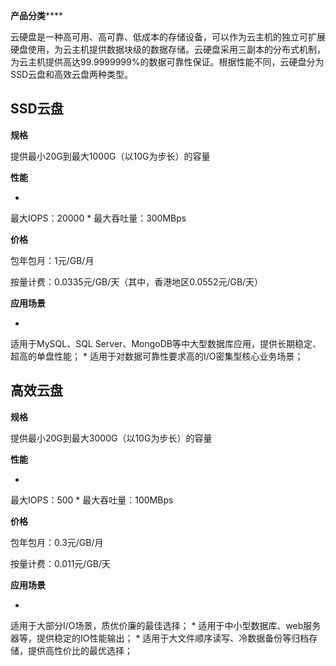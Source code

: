 **产品分类******

云硬盘是一种高可用、高可靠、低成本的存储设备，可以作为云主机的独立可扩展硬盘使用，为云主机提供数据块级的数据存储。云硬盘采用三副本的分布式机制，为云主机提供高达99.9999999%的数据可靠性保证。根据性能不同，云硬盘分为SSD云盘和高效云盘两种类型。

## **SSD云盘**

**规格**

提供最小20G到最大1000G（以10G为步长）的容量

**性能**

* 
最大IOPS：20000
* 
最大吞吐量：300MBps

**价格**

包年包月：1元/GB/月

按量计费：0.0335元/GB/天（其中，香港地区0.0552元/GB/天）

**应用场景**

* 
适用于MySQL、SQL Server、MongoDB等中大型数据库应用，提供长期稳定、超高的单盘性能；
* 
适用于对数据可靠性要求高的I/O密集型核心业务场景；

## **高效云盘**

**规格**

提供最小20G到最大3000G（以10G为步长）的容量

**性能**

* 
最大IOPS：500
* 
最大吞吐量：100MBps

**价格**

包年包月：0.3元/GB/月

按量计费：0.011元/GB/天

**应用场景**

* 
适用于大部分I/O场景，质优价廉的最佳选择；
* 
适用于中小型数据库、web服务器等，提供稳定的IO性能输出；
* 
适用于大文件顺序读写、冷数据备份等归档存储，提供高性价比的最优选择；